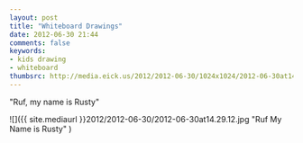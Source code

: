 ```yaml
---
layout: post
title: "Whiteboard Drawings"
date: 2012-06-30 21:44
comments: false
keywords:
- kids drawing
- whiteboard
thumbsrc: http://media.eick.us/2012/2012-06-30/1024x1024/2012-06-30at14.29.12.jpg
---
```


<!-- blockquote  -->
"Ruf, my name is Rusty"
<!-- endblockquote  -->

![]({{ site.mediaurl }}2012/2012-06-30/2012-06-30at14.29.12.jpg "Ruf My Name is Rusty" )

